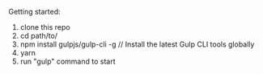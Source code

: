 Getting started:

1. clone this repo
2. cd path/to/
3. npm install gulpjs/gulp-cli -g  // Install the latest Gulp CLI tools globally
4. yarn
5. run "gulp" command to start